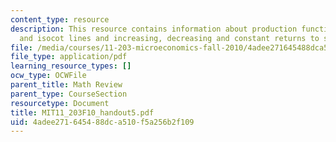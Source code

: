 ```yaml
---
content_type: resource
description: This resource contains information about production functions, isoquants
  and isocot lines and increasing, decreasing and constant returns to scale.
file: /media/courses/11-203-microeconomics-fall-2010/4adee271645488dca510f5a256b2f109_MIT11_203F10_handout5.pdf
file_type: application/pdf
learning_resource_types: []
ocw_type: OCWFile
parent_title: Math Review
parent_type: CourseSection
resourcetype: Document
title: MIT11_203F10_handout5.pdf
uid: 4adee271-6454-88dc-a510-f5a256b2f109
---
```

